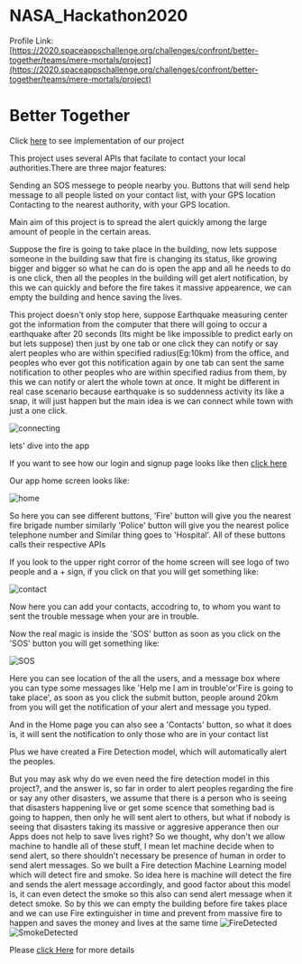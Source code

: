 # NASA_Hackathon2020

Profile Link: [https://2020.spaceappschallenge.org/challenges/confront/better-together/teams/mere-mortals/project](https://2020.spaceappschallenge.org/challenges/confront/better-together/teams/mere-mortals/project)

# Better Together
Click [here](https://www.youtube.com/watch?v=LYBaioS2f00&feature=youtu.be&ab_channel=TowardsAI) to see implementation of our project

This project uses several APIs that facilate to contact your local authorities.There are three major features:

Sending an SOS messege to people nearby you.
Buttons that will send help message to all people listed on your contact list, with your GPS location
Contacting to the nearest authority, with your GPS location.

Main aim of this project is to spread the alert quickly among the large amount of people in the certain areas.

Suppose the fire is going to take place in the building, now lets suppose someone in the building saw that fire is changing its status, like growing bigger and bigger so what he can do is open the app and all he needs to do is one click, then all the peoples in the building will get alert notification, by this we can quickly and before the fire takes it massive appearence, we can empty the building and hence saving the lives.

This project doesn't only stop here, suppose Earthquake measuring center got the information from the computer that there will going to occur a earthquake after 20 seconds (Its might be like impossible to predict early on but lets suppose) then just by one tab or one click they can notify or say alert peoples who are within specified radius(Eg:10km) from the office, and peoples who ever got this notification again by one tab can sent the same notification to other peoples who are within specified radius from them, by this we can notify or alert the whole town at once. It might be different in real case scenario because earthquake is so suddenness activity its like a snap, it will just happen but the main idea is we can connect while town with just a one click.

![connecting](Images/connect.jpg)

lets' dive into the app

If you want to see how our login and signup page looks like then [click here](https://github.com/ashish807/NASA_Hackathon2020/tree/main/Images)

Our app home screen looks like:

![home](Images/home.jpeg)

So here you can see different buttons, 'Fire' button will give you the nearest fire brigade number similarly 'Police' button will give you the nearest police telephone number and Similar thing goes to 'Hospital'. All of these buttons calls their respective APIs

If you look to the upper right corror of the home screen will see logo of two people and a + sign, if you click on that you will get something like:

![contact](Images/contact.jpeg)

Now here you can add your contacts, accodring to, to whom you want to sent the trouble message when your are in trouble.

Now the real magic is inside the 'SOS' button as soon as you click on the 'SOS' button you will get something like:

![SOS](Images/SOS.jpeg)

Here you can see location of the all the users, and a message box where you can type some messages like 'Help me I am in trouble'or'Fire is going to take place', as soon as you click the submit button, people around 20km from you will get the notification of your alert and message you typed.

And in the Home page you can also see a 'Contacts' button, so what it does is, it will sent the notification to  only those who are in your contact list

Plus we have created a Fire Detection model, which will automatically alert the peoples.

But you may ask why do we even need the fire detection model in this project?, and the answer is, so far in order to alert peoples regarding the fire or say any other disasters, we assume that there is a person who is seeing that disasters happening live or get some scence that something bad is going to happen, then only he will sent alert to others,
but what if nobody is seeing that disasters taking its massive or aggresive apperance then our Apps does not help to save lives right? So we thought,  why don't we allow machine to handle all of these stuff, I mean let machine decide when to send alert, so there shouldn't necessary be presence of human in order to send alert messages. So we built a Fire detection Machine Learning model which will detect fire and smoke. So idea here is machine will detect the fire and sends the alert message accordingly, and good factor about this model is, it can even detect the smoke so this also can send alert message when it detect smoke. So by this we can empty the building before fire takes place and we can use 
Fire extinguisher in time and prevent from massive fire to happen and saves the money and lives at the same time
![FireDetected](Images/fire.png)
![SmokeDetected](Images/smoke.png)

Please [click Here](https://www.youtube.com/watch?v=LYBaioS2f00&feature=youtu.be&ab_channel=TowardsAI) for more details
